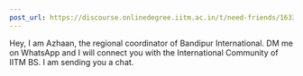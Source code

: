 ```yaml
---
post_url: https://discourse.onlinedegree.iitm.ac.in/t/need-friends/163381/4
---
```

Hey, I am Azhaan, the regional coordinator of Bandipur International. DM me on WhatsApp and I will connect you with the International Community of IITM BS. I am sending you a chat.